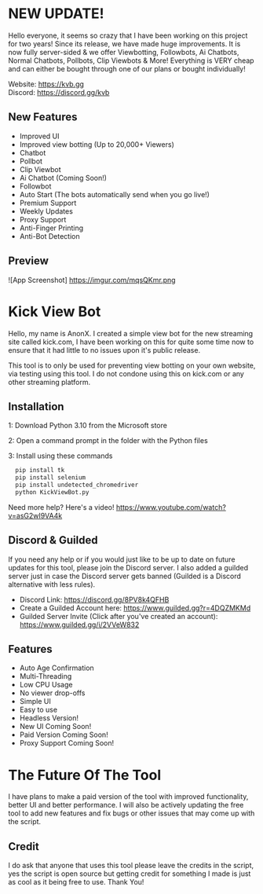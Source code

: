 # NEW UPDATE!
Hello everyone, it seems so crazy that I have been working on this project for two years! Since its release, we have made huge improvements. It is now fully server-sided & we offer Viewbotting, Followbots, Ai Chatbots, Normal Chatbots, Pollbots, Clip Viewbots & More! Everything is VERY cheap and can either be bought through one of our plans or bought individually!

Website: https://kvb.gg <br>
Discord: https://discord.gg/kvb

## New Features

- Improved UI
- Improved view botting (Up to 20,000+ Viewers)
- Chatbot
- Pollbot
- Clip Viewbot
- Ai Chatbot (Coming Soon!)
- Followbot
- Auto Start (The bots automatically send when you go live!)
- Premium Support
- Weekly Updates
- Proxy Support
- Anti-Finger Printing
- Anti-Bot Detection


## Preview

![App Screenshot] https://imgur.com/mqsQKmr.png




# Kick View Bot

Hello, my name is AnonX. I created a simple view bot for the new streaming site called kick.com, I have been working on this for quite some time now to ensure that it had little to no issues upon it's public release.

This tool is to only be used for preventing view botting on your own website, via testing using this tool. I do not condone using this on kick.com or any other streaming platform.

## Installation

1: Download Python 3.10 from the Microsoft store

2: Open a command prompt in the folder with the Python files

3: Install using these commands

```bash
  pip install tk
  pip install selenium
  pip install undetected_chromedriver
  python KickViewBot.py

```

Need more help? Here's a video! https://www.youtube.com/watch?v=asG2wI9VA4k

## Discord & Guilded
If you need any help or if you would just like to be up to date on future updates for this tool, please join the Discord server. I also added a guilded server just in case the Discord server gets banned (Guilded is a Discord alternative with less rules).

- Discord Link: https://discord.gg/8PV8k4QFHB
- Create a Guilded Account here: https://www.guilded.gg?r=4DQZMKMd
- Guilded Server Invite (Click after you've created an account): https://www.guilded.gg/i/2VVeW832

## Features

- Auto Age Confirmation
- Multi-Threading
- Low CPU Usage
- No viewer drop-offs
- Simple UI
- Easy to use
- Headless Version!
- New UI Coming Soon!
- Paid Version Coming Soon!
- Proxy Support Coming Soon!

# The Future Of The Tool
I have plans to make a paid version of the tool with improved functionality, better UI and better performance. I will also be actively updating the free tool to add new features and fix bugs or other issues that may come up with the script.
    
## Credit
I do ask that anyone that uses this tool please leave the credits in the script, yes the script is open source but getting credit for something I made is just as cool as it being free to use. Thank You!
